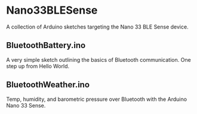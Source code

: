 # Nano33BLESense
A collection of Arduino sketches targeting the Nano 33 BLE Sense device. 

## BluetoothBattery.ino
A very simple sketch outlining the basics of Bluetooth communication. One step up from Hello World.

## BluetoothWeather.ino
Temp, humidity, and barometric pressure over Bluetooth with the Arduino Nano 33 Sense.
